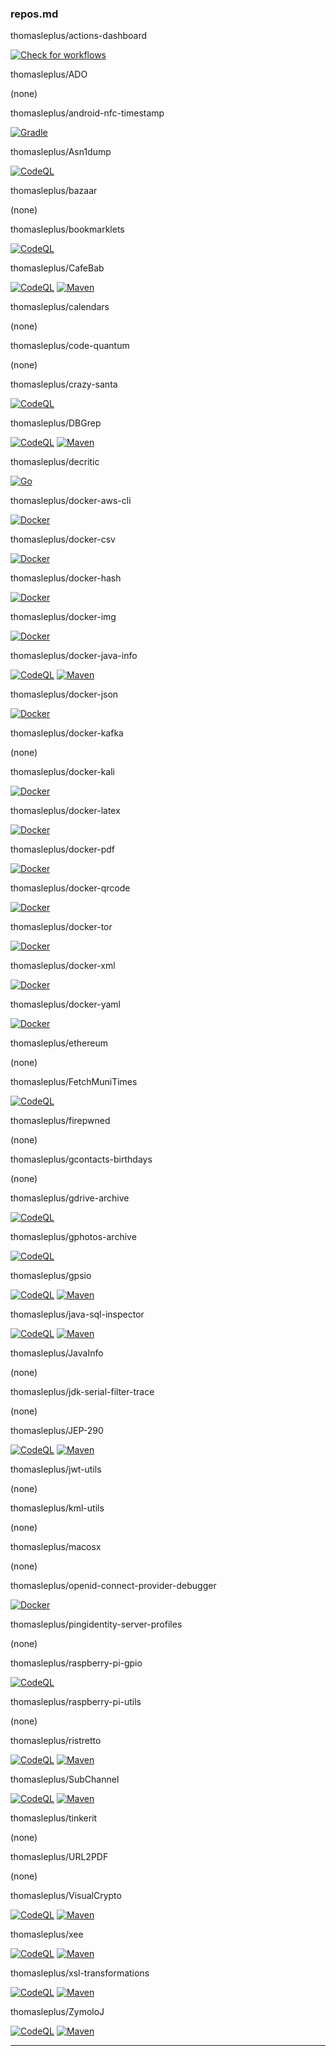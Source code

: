### repos.md

thomasleplus/actions-dashboard

[![Check for workflows](https://github.com/thomasleplus/actions-dashboard/workflows/Check%20for%20workflows/badge.svg)](https://github.com/thomasleplus/actions-dashboard/actions?query=workflow:"Check%20for%20workflows") 

thomasleplus/ADO

(none)

thomasleplus/android-nfc-timestamp

[![Gradle](https://github.com/thomasleplus/android-nfc-timestamp/workflows/Gradle/badge.svg)](https://github.com/thomasleplus/android-nfc-timestamp/actions?query=workflow:"Gradle") 

thomasleplus/Asn1dump

[![CodeQL](https://github.com/thomasleplus/Asn1dump/workflows/CodeQL/badge.svg)](https://github.com/thomasleplus/Asn1dump/actions?query=workflow:"CodeQL") 

thomasleplus/bazaar

(none)

thomasleplus/bookmarklets

[![CodeQL](https://github.com/thomasleplus/bookmarklets/workflows/CodeQL/badge.svg)](https://github.com/thomasleplus/bookmarklets/actions?query=workflow:"CodeQL") 

thomasleplus/CafeBab

[![CodeQL](https://github.com/thomasleplus/CafeBab/workflows/CodeQL/badge.svg)](https://github.com/thomasleplus/CafeBab/actions?query=workflow:"CodeQL") [![Maven](https://github.com/thomasleplus/CafeBab/workflows/Maven/badge.svg)](https://github.com/thomasleplus/CafeBab/actions?query=workflow:"Maven") 

thomasleplus/calendars

(none)

thomasleplus/code-quantum

(none)

thomasleplus/crazy-santa

[![CodeQL](https://github.com/thomasleplus/crazy-santa/workflows/CodeQL/badge.svg)](https://github.com/thomasleplus/crazy-santa/actions?query=workflow:"CodeQL") 

thomasleplus/DBGrep

[![CodeQL](https://github.com/thomasleplus/DBGrep/workflows/CodeQL/badge.svg)](https://github.com/thomasleplus/DBGrep/actions?query=workflow:"CodeQL") [![Maven](https://github.com/thomasleplus/DBGrep/workflows/Maven/badge.svg)](https://github.com/thomasleplus/DBGrep/actions?query=workflow:"Maven") 

thomasleplus/decritic

[![Go](https://github.com/thomasleplus/decritic/workflows/Go/badge.svg)](https://github.com/thomasleplus/decritic/actions?query=workflow:"Go") 

thomasleplus/docker-aws-cli

[![Docker](https://github.com/thomasleplus/docker-aws-cli/workflows/Docker/badge.svg)](https://github.com/thomasleplus/docker-aws-cli/actions?query=workflow:"Docker") 

thomasleplus/docker-csv

[![Docker](https://github.com/thomasleplus/docker-csv/workflows/Docker/badge.svg)](https://github.com/thomasleplus/docker-csv/actions?query=workflow:"Docker") 

thomasleplus/docker-hash

[![Docker](https://github.com/thomasleplus/docker-hash/workflows/Docker/badge.svg)](https://github.com/thomasleplus/docker-hash/actions?query=workflow:"Docker") 

thomasleplus/docker-img

[![Docker](https://github.com/thomasleplus/docker-img/workflows/Docker/badge.svg)](https://github.com/thomasleplus/docker-img/actions?query=workflow:"Docker") 

thomasleplus/docker-java-info

[![CodeQL](https://github.com/thomasleplus/docker-java-info/workflows/CodeQL/badge.svg)](https://github.com/thomasleplus/docker-java-info/actions?query=workflow:"CodeQL") [![Maven](https://github.com/thomasleplus/docker-java-info/workflows/Maven/badge.svg)](https://github.com/thomasleplus/docker-java-info/actions?query=workflow:"Maven") 

thomasleplus/docker-json

[![Docker](https://github.com/thomasleplus/docker-json/workflows/Docker/badge.svg)](https://github.com/thomasleplus/docker-json/actions?query=workflow:"Docker") 

thomasleplus/docker-kafka

(none)

thomasleplus/docker-kali

[![Docker](https://github.com/thomasleplus/docker-kali/workflows/Docker/badge.svg)](https://github.com/thomasleplus/docker-kali/actions?query=workflow:"Docker") 

thomasleplus/docker-latex

[![Docker](https://github.com/thomasleplus/docker-latex/workflows/Docker/badge.svg)](https://github.com/thomasleplus/docker-latex/actions?query=workflow:"Docker") 

thomasleplus/docker-pdf

[![Docker](https://github.com/thomasleplus/docker-pdf/workflows/Docker/badge.svg)](https://github.com/thomasleplus/docker-pdf/actions?query=workflow:"Docker") 

thomasleplus/docker-qrcode

[![Docker](https://github.com/thomasleplus/docker-qrcode/workflows/Docker/badge.svg)](https://github.com/thomasleplus/docker-qrcode/actions?query=workflow:"Docker") 

thomasleplus/docker-tor

[![Docker](https://github.com/thomasleplus/docker-tor/workflows/Docker/badge.svg)](https://github.com/thomasleplus/docker-tor/actions?query=workflow:"Docker") 

thomasleplus/docker-xml

[![Docker](https://github.com/thomasleplus/docker-xml/workflows/Docker/badge.svg)](https://github.com/thomasleplus/docker-xml/actions?query=workflow:"Docker") 

thomasleplus/docker-yaml

[![Docker](https://github.com/thomasleplus/docker-yaml/workflows/Docker/badge.svg)](https://github.com/thomasleplus/docker-yaml/actions?query=workflow:"Docker") 

thomasleplus/ethereum

(none)

thomasleplus/FetchMuniTimes

[![CodeQL](https://github.com/thomasleplus/FetchMuniTimes/workflows/CodeQL/badge.svg)](https://github.com/thomasleplus/FetchMuniTimes/actions?query=workflow:"CodeQL") 

thomasleplus/firepwned

(none)

thomasleplus/gcontacts-birthdays

(none)

thomasleplus/gdrive-archive

[![CodeQL](https://github.com/thomasleplus/gdrive-archive/workflows/CodeQL/badge.svg)](https://github.com/thomasleplus/gdrive-archive/actions?query=workflow:"CodeQL") 

thomasleplus/gphotos-archive

[![CodeQL](https://github.com/thomasleplus/gphotos-archive/workflows/CodeQL/badge.svg)](https://github.com/thomasleplus/gphotos-archive/actions?query=workflow:"CodeQL") 

thomasleplus/gpsio

[![CodeQL](https://github.com/thomasleplus/gpsio/workflows/CodeQL/badge.svg)](https://github.com/thomasleplus/gpsio/actions?query=workflow:"CodeQL") [![Maven](https://github.com/thomasleplus/gpsio/workflows/Maven/badge.svg)](https://github.com/thomasleplus/gpsio/actions?query=workflow:"Maven") 

thomasleplus/java-sql-inspector

[![CodeQL](https://github.com/thomasleplus/java-sql-inspector/workflows/CodeQL/badge.svg)](https://github.com/thomasleplus/java-sql-inspector/actions?query=workflow:"CodeQL") [![Maven](https://github.com/thomasleplus/java-sql-inspector/workflows/Maven/badge.svg)](https://github.com/thomasleplus/java-sql-inspector/actions?query=workflow:"Maven") 

thomasleplus/JavaInfo

(none)

thomasleplus/jdk-serial-filter-trace

(none)

thomasleplus/JEP-290

[![CodeQL](https://github.com/thomasleplus/JEP-290/workflows/CodeQL/badge.svg)](https://github.com/thomasleplus/JEP-290/actions?query=workflow:"CodeQL") [![Maven](https://github.com/thomasleplus/JEP-290/workflows/Maven/badge.svg)](https://github.com/thomasleplus/JEP-290/actions?query=workflow:"Maven") 

thomasleplus/jwt-utils

(none)

thomasleplus/kml-utils

(none)

thomasleplus/macosx

(none)

thomasleplus/openid-connect-provider-debugger

[![Docker](https://github.com/thomasleplus/openid-connect-provider-debugger/workflows/Docker/badge.svg)](https://github.com/thomasleplus/openid-connect-provider-debugger/actions?query=workflow:"Docker") 

thomasleplus/pingidentity-server-profiles

(none)

thomasleplus/raspberry-pi-gpio

[![CodeQL](https://github.com/thomasleplus/raspberry-pi-gpio/workflows/CodeQL/badge.svg)](https://github.com/thomasleplus/raspberry-pi-gpio/actions?query=workflow:"CodeQL") 

thomasleplus/raspberry-pi-utils

(none)

thomasleplus/ristretto

[![CodeQL](https://github.com/thomasleplus/ristretto/workflows/CodeQL/badge.svg)](https://github.com/thomasleplus/ristretto/actions?query=workflow:"CodeQL") [![Maven](https://github.com/thomasleplus/ristretto/workflows/Maven/badge.svg)](https://github.com/thomasleplus/ristretto/actions?query=workflow:"Maven") 

thomasleplus/SubChannel

[![CodeQL](https://github.com/thomasleplus/SubChannel/workflows/CodeQL/badge.svg)](https://github.com/thomasleplus/SubChannel/actions?query=workflow:"CodeQL") [![Maven](https://github.com/thomasleplus/SubChannel/workflows/Maven/badge.svg)](https://github.com/thomasleplus/SubChannel/actions?query=workflow:"Maven") 

thomasleplus/tinkerit

(none)

thomasleplus/URL2PDF

(none)

thomasleplus/VisualCrypto

[![CodeQL](https://github.com/thomasleplus/VisualCrypto/workflows/CodeQL/badge.svg)](https://github.com/thomasleplus/VisualCrypto/actions?query=workflow:"CodeQL") [![Maven](https://github.com/thomasleplus/VisualCrypto/workflows/Maven/badge.svg)](https://github.com/thomasleplus/VisualCrypto/actions?query=workflow:"Maven") 

thomasleplus/xee

[![CodeQL](https://github.com/thomasleplus/xee/workflows/CodeQL/badge.svg)](https://github.com/thomasleplus/xee/actions?query=workflow:"CodeQL") [![Maven](https://github.com/thomasleplus/xee/workflows/Maven/badge.svg)](https://github.com/thomasleplus/xee/actions?query=workflow:"Maven") 

thomasleplus/xsl-transformations

[![CodeQL](https://github.com/thomasleplus/xsl-transformations/workflows/CodeQL/badge.svg)](https://github.com/thomasleplus/xsl-transformations/actions?query=workflow:"CodeQL") [![Maven](https://github.com/thomasleplus/xsl-transformations/workflows/Maven/badge.svg)](https://github.com/thomasleplus/xsl-transformations/actions?query=workflow:"Maven") 

thomasleplus/ZymoloJ

[![CodeQL](https://github.com/thomasleplus/ZymoloJ/workflows/CodeQL/badge.svg)](https://github.com/thomasleplus/ZymoloJ/actions?query=workflow:"CodeQL") [![Maven](https://github.com/thomasleplus/ZymoloJ/workflows/Maven/badge.svg)](https://github.com/thomasleplus/ZymoloJ/actions?query=workflow:"Maven") 

---


